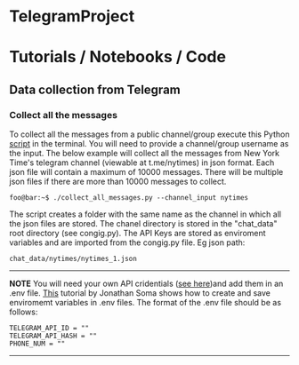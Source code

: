 # TelegramProject

# Tutorials / Notebooks / Code

## Data collection from Telegram 

### Collect all the messages 
To collect all the messages from a public channel/group execute this Python [script](https://github.com/IshitaGopal/TelegramProject/blob/code_for_data_collection/code/collect_all_messages.py) in the terminal. You will need to provide a channel/group username as the input. The below example will collect all the messages from New York Time's telegram channel (viewable at t.me/nytimes) in json format. Each json file will contain a maximum of 10000 messages. There will be multiple json files if there are more than 10000 messages to collect.
     
```console
foo@bar:~$ ./collect_all_messages.py --channel_input nytimes
```

 The script creates a folder with the same name as the channel in which all the json files are stored. The chanel directory is stored in the "chat_data" root directory (see congig.py). The API Keys are stored as enviroment variables and are imported from the congig.py file. Eg json path:
 
 ```
chat_data/nytimes/nytimes_1.json
```

---
**NOTE**
 You will need your own API cridentials ([see here](https://docs.telethon.dev/en/stable/basic/signing-in.html))and add them in an .env file.  [This](https://www.youtube.com/watch?v=YdgIWTYQ69A) tutorial by Jonathan Soma shows how to create and save enviromemt variables in .env files. The format of the .env file should be as follows:

```
TELEGRAM_API_ID = ""
TELEGRAM_API_HASH = ""
PHONE_NUM = ""

```
---



 

